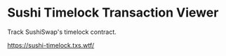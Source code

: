# Sushi Timelock Transaction Viewer

Track SushiSwap's timelock contract.

https://sushi-timelock.txs.wtf/